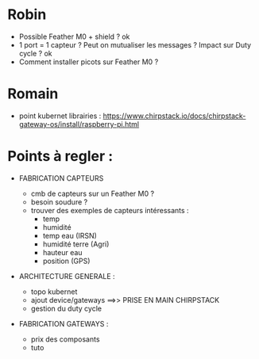 
# Robin
- Possible Feather M0 + shield ? ok
- 1 port = 1 capteur ? Peut on mutualiser les messages ? Impact sur Duty cycle ? ok
- Comment installer picots sur Feather M0 ? 

# Romain
- point kubernet
librairies : https://www.chirpstack.io/docs/chirpstack-gateway-os/install/raspberry-pi.html

# Points à regler :
- FABRICATION CAPTEURS
    - cmb de capteurs sur un Feather M0 ?
    - besoin soudure ?
    - trouver des exemples de capteurs intéressants : 
        - temp
        - humidité
        - temp eau (IRSN)
        - humidité terre (Agri)
        - hauteur eau
        - position (GPS)

- ARCHITECTURE GENERALE :
    - topo kubernet
    - ajout device/gateways ==>> PRISE EN MAIN CHIRPSTACK
    - gestion du duty cycle

- FABRICATION GATEWAYS :
    - prix des composants
    - tuto